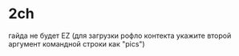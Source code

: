 # 2ch
гайда не  будет EZ
(для загрузки рофло контекта укажите второй аргумент
командной строки как "pics")
